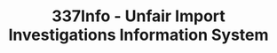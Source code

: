 ---
bigquery: https://console.cloud.google.com/bigquery?p=patents-public-data&d=usitc_investigations&page=dataset&project=sheets-management-319211
citation: US International Trade Commission 337Info Unfair Import Investigations Information
  System
contributors: US International Trade Comission
cost: None
description: US International Trade Commission 337Info Unfair Import Investigations
  Information System contains data on investigations done under Section 337. Section
  337 declares the infringement of certain statutory intellectual property rights
  and other forms of unfair competition in import trade to be unlawful practices.
  Most Section 337 investigations involve allegations of patent or registered trademark
  infringement.
documentation: FAQ and tutorial available on the site
last_edit: Mon, 04 Apr 2022 19:10:40 GMT
location: https://pubapps2.usitc.gov/337external/
maintained_by: US International Trade Comission
schema_fields: '[''finalIdOnViolationDue'', ''aljAssigned'', ''finalDetViolation'',
  ''currentStatus'', ''respondent'', ''id'', ''docketNo'', ''copyrightNumbers'', ''endDateMarkmanHearing'',
  ''reportingRequirements'', ''cafcAppeals'', ''ouiiParticipation'', ''currentActiveALJ'',
  ''teoIdIssueDate'', ''patentNumber'', ''finalDetNoViolation'', ''lastUpdated'',
  ''dateComplaintFiled'', ''investigationTermDate'', ''startDateMarkmanHearing'',
  ''teoReliefGranted'', ''patentNumbers'', ''publication_number'', ''invUnfairAct'',
  ''investigationNo'', ''markmanHearing'', ''scheduledEndDateEvidHear'', ''ouiiAttorney'',
  ''complainant'', ''title'', ''investigationType'', ''trademarkNumbers'', ''htsNumbers'',
  ''dateOfPublicationFrNotice'', ''gcAttorney'', ''teoIdDueDate'', ''finalIdOnViolationIssue'',
  ''issueDateOtherNonFinal'', ''targetDate'', ''internalRemand'', ''actualStartDateEvidHear'',
  ''dateCreated'', ''teoProceedingInvolved'', ''actualEndDateEvidHear'', ''scheduledStartDateEvidHear'']'
shortname: unfair_import_investigations
tags:
- import
- legal
- trade
timeframe: 2008-2021 (prior to 2008 downloadable as a JSON file)
title: 337Info - Unfair Import Investigations Information System
uuid: 2721f5ec-e599-4890-9265-9706719fc71e
---